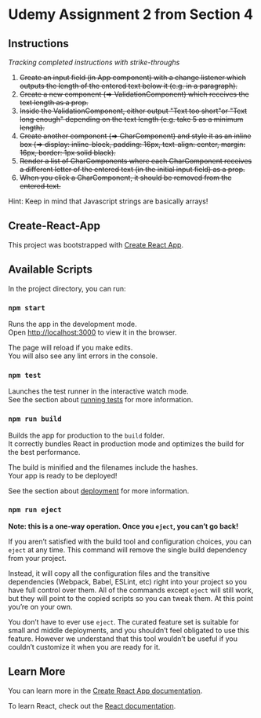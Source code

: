 # Udemy Assignment 2 from Section 4

## Instructions

_Tracking completed instructions with strike-throughs_

1. ~~Create an input field (in App component) with a change listener which outputs the length of the entered text below it (e.g. in a paragraph).~~
2. ~~Create a new component (=> ValidationComponent) which receives the text length as a prop.~~
3. ~~Inside the ValidationComponent, either output "Text too short"or "Text long enough" depending on the text length (e.g. take 5 as a minimum length).~~
4. ~~Create another component (=> CharComponent) and style it as an inline box (=> display: inline-block, padding: 16px, text-align: center, margin: 16px, border: 1px solid black).~~
5. ~~Render a list of CharComponents where each CharComponent receives a different letter of the entered text (in the initial input field) as a prop.~~
6. ~~When you click a CharComponent, it should be removed from the entered text.~~

Hint: Keep in mind that Javascript strings are basically arrays!

## Create-React-App

This project was bootstrapped with [Create React App](https://github.com/facebook/create-react-app).

## Available Scripts

In the project directory, you can run:

### `npm start`

Runs the app in the development mode.<br>
Open [http://localhost:3000](http://localhost:3000) to view it in the browser.

The page will reload if you make edits.<br>
You will also see any lint errors in the console.

### `npm test`

Launches the test runner in the interactive watch mode.<br>
See the section about [running tests](https://facebook.github.io/create-react-app/docs/running-tests) for more information.

### `npm run build`

Builds the app for production to the `build` folder.<br>
It correctly bundles React in production mode and optimizes the build for the best performance.

The build is minified and the filenames include the hashes.<br>
Your app is ready to be deployed!

See the section about [deployment](https://facebook.github.io/create-react-app/docs/deployment) for more information.

### `npm run eject`

**Note: this is a one-way operation. Once you `eject`, you can’t go back!**

If you aren’t satisfied with the build tool and configuration choices, you can `eject` at any time. This command will remove the single build dependency from your project.

Instead, it will copy all the configuration files and the transitive dependencies (Webpack, Babel, ESLint, etc) right into your project so you have full control over them. All of the commands except `eject` will still work, but they will point to the copied scripts so you can tweak them. At this point you’re on your own.

You don’t have to ever use `eject`. The curated feature set is suitable for small and middle deployments, and you shouldn’t feel obligated to use this feature. However we understand that this tool wouldn’t be useful if you couldn’t customize it when you are ready for it.

## Learn More

You can learn more in the [Create React App documentation](https://facebook.github.io/create-react-app/docs/getting-started).

To learn React, check out the [React documentation](https://reactjs.org/).

